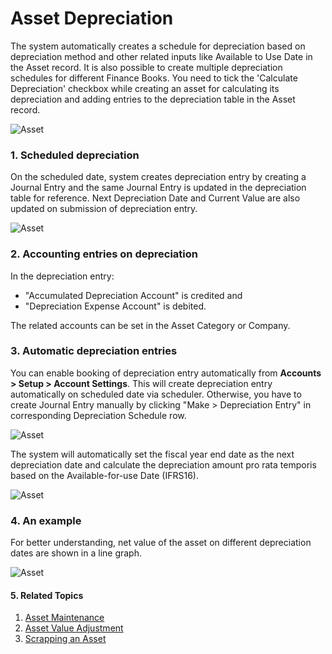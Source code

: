 
<!-- add breadcrumbs -->
# Asset Depreciation

The system automatically creates a schedule for depreciation based on depreciation method and other related inputs like Available to Use Date in the Asset record. It is also possible to create multiple depreciation schedules for different Finance Books. You need to tick the 'Calculate Depreciation' checkbox while creating an asset for calculating its depreciation and adding entries to the depreciation table in the Asset record.

<img class="screenshot" alt="Asset" src="{{docs_base_url}}/assets/img/asset/depreciation-schedule.png">

### 1. Scheduled depreciation
On the scheduled date, system creates depreciation entry by creating a Journal Entry and the same Journal Entry is updated in the depreciation table for reference. Next Depreciation Date and Current Value are also updated on submission of depreciation entry.

<img class="screenshot" alt="Asset" src="{{docs_base_url}}/assets/img/asset/depreciation-entry.png">

### 2. Accounting entries on depreciation
In the depreciation entry:

- "Accumulated Depreciation Account" is credited and
- "Depreciation Expense Account" is debited.

The related accounts can be set in the Asset Category or Company.

### 3. Automatic depreciation entries
You can enable booking of depreciation entry automatically from **Accounts > Setup > Account Settings**. This will create depreciation entry automatically on scheduled date via scheduler. Otherwise, you have to create Journal Entry manually by clicking "Make > Depreciation Entry" in corresponding Depreciation Schedule row.

<img class="screenshot" alt="Asset" src="{{docs_base_url}}/assets/img/asset/book-asset-depreciation-accounting-automatically.png">

The system will automatically set the fiscal year end date as the next depreciation date and calculate the depreciation amount pro rata temporis based on the Available-for-use Date (IFRS16).

<img class="screenshot" alt="Asset" src="/docs/assets/img/asset/asset_prorated_depreciation.png">

### 4. An example
For better understanding, net value of the asset on different depreciation dates are shown in a line graph.

<img class="screenshot" alt="Asset" src="{{docs_base_url}}/assets/img/asset/asset-graph.png">

#### 5. Related Topics
1. [Asset Maintenance](/docs/user/manual/en/asset/asset-maintenance)
1. [Asset Value Adjustment](/docs/user/manual/en/asset/asset-value-adjustment)
1. [Scrapping an Asset](/docs/user/manual/en/asset/scrapping-an-asset)
